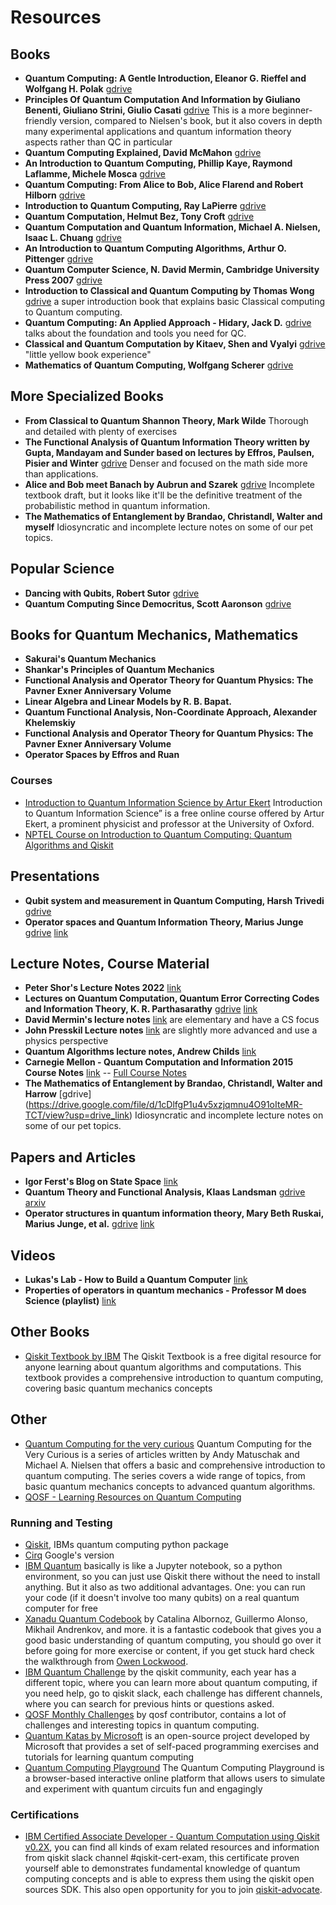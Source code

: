 # Resources

## Books
* **Quantum Computing: A Gentle Introduction, Eleanor G. Rieffel and Wolfgang H. Polak** [gdrive](https://drive.google.com/file/d/11I6w6WlGISlnUawouQzLZCT5r_DFQdpl/view?usp=drive_link)
* **Principles Of Quantum Computation And Information by Giuliano Benenti, Giuliano Strini, Giulio Casati** [gdrive](https://drive.google.com/file/d/1rw_7z9fPHqUHMceGHSnojIlQQlHwmHi0/view?usp=drive_link) This is a more beginner-friendly version, compared to Nielsen's book, but it also covers in depth many experimental applications and quantum information theory aspects rather than QC in particular
* **Quantum Computing Explained, David McMahon** [gdrive](https://drive.google.com/file/d/1MfQkNf7F_SKvthIoWRu0Z6WXzWPf2e09/view?usp=drive_link)
* **An Introduction to Quantum Computing, Phillip Kaye, Raymond Laflamme, Michele Mosca** [gdrive](https://drive.google.com/file/d/1bThjMp9Ia796H3Zpwge5FpymBaKGsUfH/view?usp=drive_link)
* **Quantum Computing: From Alice to Bob, Alice Flarend and Robert Hilborn** [gdrive](https://drive.google.com/file/d/1BGsw5h7frncfrsQ9ZJQdfbR0a919623-/view?usp=drive_link)
* **Introduction to Quantum Computing, Ray LaPierre** [gdrive](https://drive.google.com/file/d/1fQSs4b_kv1JTULjYOag6nIUZh2O8XZY4/view?usp=drive_link)
* **Quantum Computation, Helmut Bez, Tony Croft** [gdrive](https://drive.google.com/file/d/13q01a5_762HS5-k01gNdbzUWhPYOHeLn/view?usp=drive_link)
* **Quantum Computation and Quantum Information, Michael A. Nielsen, Isaac L. Chuang** [gdrive](https://drive.google.com/file/d/19sczt6sHbE9Kdokkk6653lphdDkzTvHM/view?usp=drive_link)
* **An Introduction to Quantum Computing Algorithms, Arthur O. Pittenger** [gdrive](https://drive.google.com/file/d/1B3HScVBFhsVGjgIJtIo-cpvf5unQlpbb/view?usp=drive_link)
* **Quantum Computer Science, N. David Mermin, Cambridge University Press 2007** [gdrive](https://drive.google.com/file/d/110YqOICSQmQOrqHZC68iwz3zr8u316tZ/view?usp=drive_link)
* **Introduction to Classical and Quantum Computing by Thomas Wong** [gdrive](https://drive.google.com/file/d/1CCZoKao3bLZak_A_RWvZq5nhcBhId1Bn/view?usp=drive_link)  a super introduction book that explains basic Classical computing to Quantum computing.
* **Quantum Computing: An Applied Approach - Hidary, Jack D.** [gdrive](https://drive.google.com/file/d/1itsLK62K6EoZauyMlxrrghFMCrTSZn-G/view?usp=drive_link) talks about the foundation and tools you need for QC.
* **Classical and Quantum Computation by Kitaev, Shen and Vyalyi** [gdrive](https://drive.google.com/file/d/1nXKgPD0-GjEkJ_PQ6vsn5HHEACy2WBOT/view?usp=drive_link) "little yellow book experience"
* **Mathematics of Quantum Computing, Wolfgang Scherer** [gdrive](https://drive.google.com/file/d/1Q-YXEJgXcxaOXiG7aQpucIXx2752orCL/view?usp=drive_link)

## More Specialized Books
* **From Classical to Quantum Shannon Theory, Mark Wilde** Thorough and detailed with plenty of exercises
* **The Functional Analysis of Quantum Information Theory written by Gupta, Mandayam and Sunder based on lectures by Effros, Paulsen, Pisier and Winter** [gdrive](https://drive.google.com/file/d/1MnuA8Q61ltqzK6uHwwXm_TwwVZf8cgRX/view?usp=drive_link) Denser and focused on the math side more than applications.
* **Alice and Bob meet Banach by Aubrun and Szarek** [gdrive](https://drive.google.com/file/d/15-gpf4XmVcZrPZ7SJ2Efzt_lwfY6igw9/view?usp=drive_link) Incomplete textbook draft, but it looks like it'll be the definitive treatment of the probabilistic method in quantum information.
* **The Mathematics of Entanglement by Brandao, Christandl, Walter and myself** Idiosyncratic and incomplete lecture notes on some of our pet topics.

## Popular Science
* **Dancing with Qubits, Robert Sutor** [gdrive](https://drive.google.com/file/d/1T9Iw5vR8IKcT21suxGx7q-K4Iy_x5Wyx/view?usp=drive_link)
* **Quantum Computing Since Democritus, Scott Aaronson** [gdrive](https://drive.google.com/file/d/1MNHmFXQ-Fq1hFREg1PzlEOml8z1R6KyI/view?usp=drive_link)

## Books for Quantum Mechanics, Mathematics
* **Sakurai's Quantum Mechanics**
* **Shankar's Principles of Quantum Mechanics**
* **Functional Analysis and Operator Theory for Quantum Physics: The Pavner Exner Anniversary Volume**
* **Linear Algebra and Linear Models by R. B. Bapat.**
* **Quantum Functional Analysis, Non-Coordinate Approach, Alexander Khelemskiy**
* **Functional Analysis and Operator Theory for Quantum Physics: The Pavner Exner Anniversary Volume**
* **Operator Spaces by Effros and Ruan**

### Courses

* [Introduction to Quantum Information Science by Artur Ekert](https://www.arturekert.org/iqis) Introduction to Quantum Information Science” is a free online course offered by Artur Ekert, a prominent physicist and professor at the University of Oxford. 
* [NPTEL Course on Introduction to Quantum Computing: Quantum Algorithms and Qiskit](https://youtu.be/2SPjEA-4lKk)


## Presentations
* **Qubit system and measurement in Quantum Computing, Harsh Trivedi** [gdrive](https://drive.google.com/file/d/1F11b4QNZwfx_-KpL3y2b4heORlBNOIwr/view?usp=drive_link)
* **Operator spaces and Quantum Information Theory, Marius Junge** [gdrive](https://drive.google.com/file/d/1yZgpWSQ25W5G1G1nS8Zwr5QmrQu7n6-U/view?usp=drive_link) [link](https://www.birs.ca/workshops/2010/10w5005/files/junge.pdf)

## Lecture Notes, Course Material

* **Peter Shor's Lecture Notes 2022** [link](https://math.mit.edu/~shor/435-LN/)
* **Lectures on Quantum Computation, Quantum Error Correcting Codes and Information Theory, K. R. Parthasarathy** [gdrive](https://drive.google.com/file/d/1TMH9vhqeMa2rc1UUx3-fdhOLthdJgqT8/view?usp=drive_link) [link](https://static.cse.iitk.ac.in/users/ppk/notes/krp.pdf)
* **David Mermin's lecture notes** [link](http://www.lassp.cornell.edu/mermin/qcomp/CS483.html) are elementary and have a CS focus 
* **John Presskil Lecture notes** [link](http://www.theory.caltech.edu/~preskill/ph229/) are slightly more advanced and use a physics perspective
* **Quantum Algorithms lecture notes, Andrew Childs** [link](http://www.cs.umd.edu/~amchilds/qa/qa.pdf)
* **Carnegie Mellon - Quantum Computation and Information 2015 Course Notes** [link](https://www.cs.cmu.edu/~odonnell/quantum15/) -- [Full Course Notes](https://www.cs.cmu.edu/~odonnell/quantum15/QuantumComputationScribeNotesByRyanODonnellAndJohnWright.pdf)
* **The Mathematics of Entanglement by Brandao, Christandl, Walter and Harrow** [gdrive] (https://drive.google.com/file/d/1cDlfgP1u4v5xzjqmnu4O91oIteMR-TCT/view?usp=drive_link) Idiosyncratic and incomplete lecture notes on some of our pet topics.

## Papers and Articles
* **Igor Ferst's Blog on State Space** [link](https://sirjosephporter.com/2022/02/14/state-space/)
* **Quantum Theory and Functional Analysis, Klaas Landsman** [gdrive](https://drive.google.com/file/d/1kLyDVCEAi_p1yj2lyLcelTeLT7TC7kNm/view?usp=drive_link) [arxiv](https://arxiv.org/abs/1911.06630)
* **Operator structures in quantum information theory, Mary Beth Ruskai, Marius Junge, et al.** [gdrive](https://drive.google.com/file/d/1F7yHHYqWMTB3eGn6Yz2GwYH2s6DC9qPY/view?usp=drive_link) [link](https://www.birs.ca/workshops/2012/12w5084/report12w5084.pdf)

## Videos
* **Lukas's Lab - How to Build a Quantum Computer** [link](https://www.youtube.com/watch?v=N06hC1GL1ns)
* **Properties of operators in quantum mechanics - Professor M does Science (playlist)** [link](https://www.youtube.com/playlist?list=PL8W2boV7eVfnb10T_COKPozxEYzEKDwns)

## Other Books
* [Qiskit Textbook by IBM](https://qiskit.org/textbook/preface.html) The Qiskit Textbook is a free digital resource for anyone learning about quantum algorithms and computations. This textbook provides a comprehensive introduction to quantum computing, covering basic quantum mechanics concepts

## Other
* [Quantum Computing for the very curious](https://quantum.country/qcvc) Quantum Computing for the Very Curious is a series of articles written by Andy Matuschak and Michael A. Nielsen that offers a basic and comprehensive introduction to quantum computing. The series covers a wide range of topics, from basic quantum mechanics concepts to advanced quantum algorithms.
* [QOSF - Learning Resources on Quantum Computing](https://www.qosf.org/learn_quantum/)


### Running and Testing

* [Qiskit](https://qiskit.org/), IBMs quantum computing python package
* [Cirq](https://quantumai.google/cirq/tutorials) Google's version
* [IBM Quantum](https://quantum-computing.ibm.com/) basically is like a Jupyter notebook, so a python environment, so you can just use Qiskit there without the need to install anything. But it also as two additional advantages. One: you can run your code (if it doesn't involve too many qubits) on a real quantum computer for free
* [Xanadu Quantum Codebook](https://codebook.xanadu.ai/) by Catalina Albornoz, Guillermo Alonso, Mikhail Andrenkov, and more. it is a fantastic codebook that gives you a good basic understanding of quantum computing, you should go over it before going for more exercise or content, if you get stuck hard check the walkthrough from [Owen Lockwood](https://youtube.com/playlist?list=PL91jA61XuCIB-4giBW3Hs-We1FE-fUxPV).
* [IBM Quantum Challenge](https://github.com/search?q=org%3Aqiskit-community+quantum+challenge&type=repositories) by the qiskit community, each year has a different topic, where you can learn more about quantum computing, if you need help, go to qiskit slack, each challenge has different channels, where you can search for previous hints or questions asked.
* [QOSF Monthly Challenges](https://github.com/qosf/monthly-challenges) by qosf contributor, contains a lot of challenges and interesting topics in quantum computing.
* [Quantum Katas by Microsoft](https://learn.microsoft.com/en-us/azure/quantum/tutorial-qdk-intro-to-katas) is an open-source project developed by Microsoft that provides a set of self-paced programming exercises and tutorials for learning quantum computing
* [Quantum Computing Playground](https://www.quantumplayground.net/#/home) The Quantum Computing Playground is a browser-based interactive online platform that allows users to simulate and experiment with quantum circuits fun and engagingly

### Certifications

* [IBM Certified Associate Developer - Quantum Computation using Qiskit v0.2X](https://www.ibm.com/training/certification/C0010300), you can find all kinds of exam related resources and information from qiskit slack channel #qiskit-cert-exam, this certificate proven yourself able to demonstrates fundamental knowledge of quantum computing concepts and is able to express them using the qiskit open sources SDK. This also open opportunity for you to join [qiskit-advocate](https://qiskit.org/advocates/).

